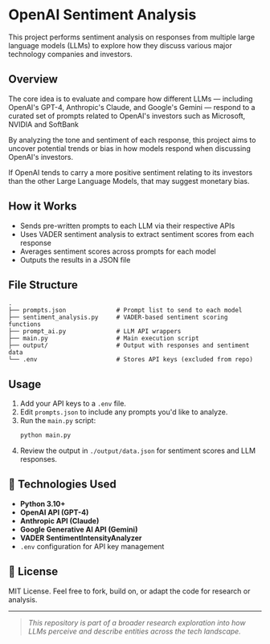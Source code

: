 # OpenAI Sentiment Analysis

This project performs sentiment analysis on responses from multiple large language models (LLMs) to explore how they discuss various major technology companies and investors.

## Overview

The core idea is to evaluate and compare how different LLMs — including OpenAI's GPT-4, Anthropic's Claude, and Google's Gemini — respond to a curated set of prompts related to OpenAI's investors such as Microsoft, NVIDIA and SoftBank

By analyzing the tone and sentiment of each response, this project aims to uncover potential trends or bias in how models respond when discussing OpenAI's investors.

If OpenAI tends to carry a more positive sentiment relating to its investors than the other Large Language Models, that may suggest monetary bias.

## How it Works

- Sends pre-written prompts to each LLM via their respective APIs
- Uses VADER sentiment analysis to extract sentiment scores from each response
- Averages sentiment scores across prompts for each model
- Outputs the results in a JSON file

## File Structure

```
.
├── prompts.json              # Prompt list to send to each model
├── sentiment_analysis.py     # VADER-based sentiment scoring functions
├── prompt_ai.py              # LLM API wrappers
├── main.py                   # Main execution script
├── output/                   # Output with responses and sentiment data
└── .env                      # Stores API keys (excluded from repo)
```

## Usage

1. Add your API keys to a `.env` file.
2. Edit `prompts.json` to include any prompts you'd like to analyze.
3. Run the `main.py` script:
   ```bash
   python main.py
   ```
4. Review the output in `./output/data.json` for sentiment scores and LLM responses.


## 🔧 Technologies Used

- **Python 3.10+**
- **OpenAI API (GPT-4)**
- **Anthropic API (Claude)**
- **Google Generative AI API (Gemini)**
- **VADER SentimentIntensityAnalyzer**
- `.env` configuration for API key management

## 📜 License

MIT License. Feel free to fork, build on, or adapt the code for research or analysis.

---

> *This repository is part of a broader research exploration into how LLMs perceive and describe entities across the tech landscape.*